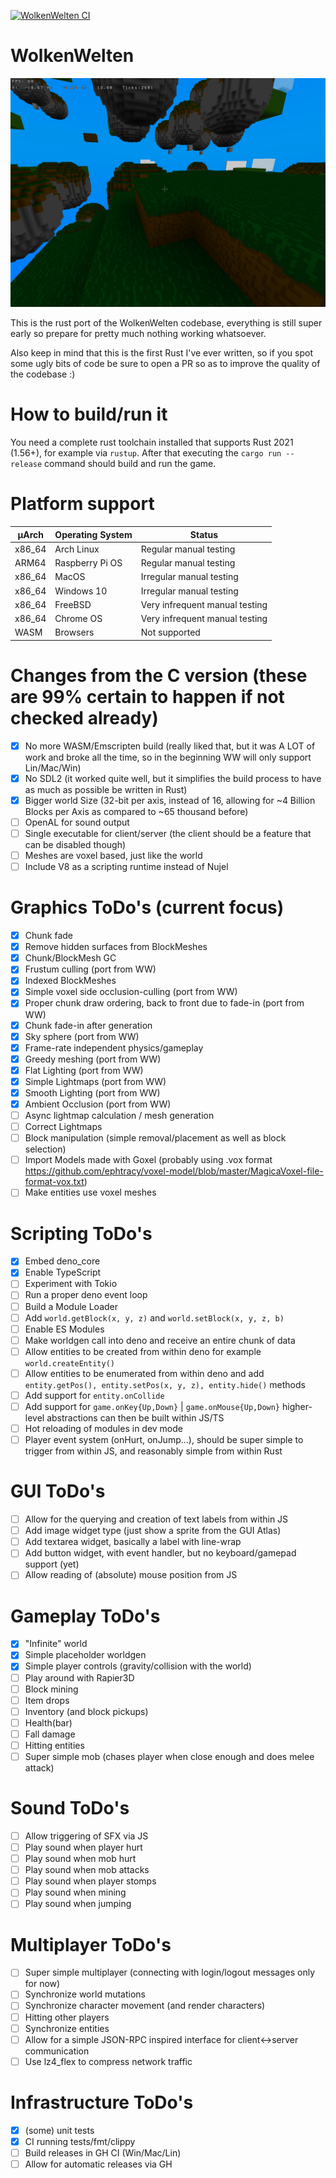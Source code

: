 [![WolkenWelten CI](https://github.com/wolkenwelten/wolkenwelten/actions/workflows/ci.yml/badge.svg?branch=master)](https://github.com/wolkenwelten/wolkenwelten/actions/workflows/ci.yml)

# WolkenWelten

![Have a screenshot](https://github.com/wolkenwelten/wolkenwelten-screenshots/raw/main/2022_10_26_ao.jpg)

This is the rust port of the WolkenWelten codebase, everything is still super early so prepare for pretty much nothing
working whatsoever.

Also keep in mind that this is the first Rust I've ever written, so if you spot some ugly bits of code
be sure to open a PR so as to improve the quality of the codebase :)

# How to build/run it
You need a complete rust toolchain installed that supports Rust 2021 (1.56+), for example via `rustup`.
After that executing the `cargo run --release` command should build and run the game.

# Platform support

| μArch  | Operating System | Status                          |
|--------|------------------|---------------------------------|
| x86_64 | Arch Linux       | Regular manual testing          |
| ARM64  | Raspberry Pi OS  | Regular manual testing          |
| x86_64 | MacOS            | Irregular manual testing        |
| x86_64 | Windows 10       | Irregular manual testing        |
| x86_64 | FreeBSD          | Very infrequent manual testing  |
| x86_64 | Chrome OS        | Very infrequent manual testing  |
| WASM   | Browsers         | Not supported                   |

# Changes from the C version (these are 99% certain to happen if not checked already)
- [X] No more WASM/Emscripten build (really liked that, but it was A LOT of work and broke all the time, so in the beginning WW will only support Lin/Mac/Win)
- [X] No SDL2 (it worked quite well, but it simplifies the build process to have as much as possible be written in Rust)
- [X] Bigger world Size (32-bit per axis, instead of 16, allowing for ~4 Billion Blocks per Axis as compared to ~65 thousand before)
- [ ] OpenAL for sound output
- [ ] Single executable for client/server (the client should be a feature that can be disabled though)
- [ ] Meshes are voxel based, just like the world
- [ ] Include V8 as a scripting runtime instead of Nujel

# Graphics ToDo's (current focus)
- [X] Chunk fade
- [X] Remove hidden surfaces from BlockMeshes
- [X] Chunk/BlockMesh GC
- [X] Frustum culling (port from WW)
- [X] Indexed BlockMeshes
- [X] Simple voxel side occlusion-culling (port from WW)
- [X] Proper chunk draw ordering, back to front due to fade-in (port from WW)
- [X] Chunk fade-in after generation
- [X] Sky sphere (port from WW)
- [X] Frame-rate independent physics/gameplay
- [X] Greedy meshing (port from WW)
- [X] Flat Lighting (port from WW)
- [X] Simple Lightmaps (port from WW)
- [X] Smooth Lighting (port from WW)
- [X] Ambient Occlusion (port from WW)
- [ ] Async lightmap calculation / mesh generation
- [ ] Correct Lightmaps
- [ ] Block manipulation (simple removal/placement as well as block selection)
- [ ] Import Models made with Goxel (probably using .vox format https://github.com/ephtracy/voxel-model/blob/master/MagicaVoxel-file-format-vox.txt)
- [ ] Make entities use voxel meshes

# Scripting ToDo's
- [X] Embed deno_core
- [X] Enable TypeScript
- [ ] Experiment with Tokio
- [ ] Run a proper deno event loop
- [ ] Build a Module Loader
- [ ] Add `world.getBlock(x, y, z)` and `world.setBlock(x, y, z, b)`
- [ ] Enable ES Modules
- [ ] Make worldgen call into deno and receive an entire chunk of data
- [ ] Allow entities to be created from within deno for example `world.createEntity()`
- [ ] Allow entities to be enumerated from within deno and add `entity.getPos(), entity.setPos(x, y, z), entity.hide()` methods
- [ ] Add support for `entity.onCollide`
- [ ] Add support for `game.onKey{Up,Down}` | `game.onMouse{Up,Down}` higher-level abstractions can then be built within JS/TS
- [ ] Hot reloading of modules in dev mode
- [ ] Player event system (onHurt, onJump...), should be super simple to trigger from within JS, and reasonably simple from within Rust

# GUI ToDo's
- [ ] Allow for the querying and creation of text labels from within JS
- [ ] Add image widget type (just show a sprite from the GUI Atlas)
- [ ] Add textarea widget, basically a label with line-wrap
- [ ] Add button widget, with event handler, but no keyboard/gamepad support (yet)
- [ ] Allow reading of (absolute) mouse position from JS

# Gameplay ToDo's
- [X] "Infinite" world
- [X] Simple placeholder worldgen
- [X] Simple player controls (gravity/collision with the world)
- [ ] Play around with Rapier3D
- [ ] Block mining
- [ ] Item drops
- [ ] Inventory (and block pickups)
- [ ] Health(bar)
- [ ] Fall damage
- [ ] Hitting entities
- [ ] Super simple mob (chases player when close enough and does melee attack)

# Sound ToDo's
- [ ] Allow triggering of SFX via JS
- [ ] Play sound when player hurt
- [ ] Play sound when mob hurt
- [ ] Play sound when mob attacks
- [ ] Play sound when player stomps
- [ ] Play sound when mining
- [ ] Play sound when jumping

# Multiplayer ToDo's
- [ ] Super simple multiplayer (connecting with login/logout messages only for now)
- [ ] Synchronize world mutations
- [ ] Synchronize character movement (and render characters)
- [ ] Hitting other players
- [ ] Synchronize entities
- [ ] Allow for a simple JSON-RPC inspired interface for client<->server communication
- [ ] Use lz4_flex to compress network traffic

# Infrastructure ToDo's
- [X] (some) unit tests
- [X] CI running tests/fmt/clippy
- [ ] Build releases in GH CI (Win/Mac/Lin)
- [ ] Allow for automatic releases via GH